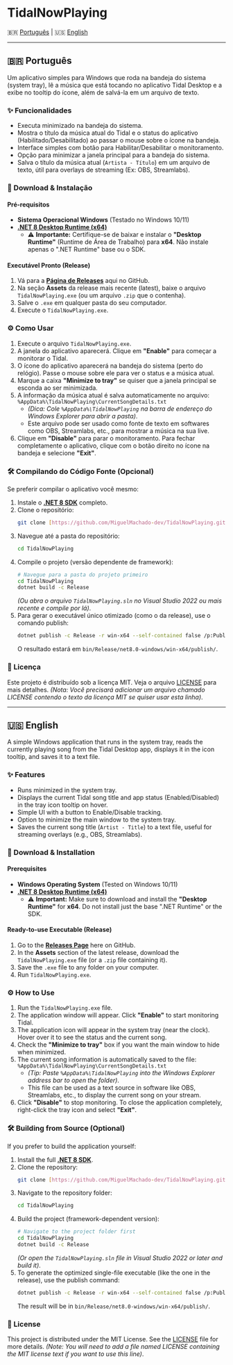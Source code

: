 # TidalNowPlaying

🇧🇷 [Português](#português) | 🇺🇸 [English](#english)

---

## 🇧🇷 Português

Um aplicativo simples para Windows que roda na bandeja do sistema (system tray), lê a música que está tocando no aplicativo Tidal Desktop e a exibe no tooltip do ícone, além de salvá-la em um arquivo de texto.

### ✨ Funcionalidades

* Executa minimizado na bandeja do sistema.
* Mostra o título da música atual do Tidal e o status do aplicativo (Habilitado/Desabilitado) ao passar o mouse sobre o ícone na bandeja.
* Interface simples com botão para Habilitar/Desabilitar o monitoramento.
* Opção para minimizar a janela principal para a bandeja do sistema.
* Salva o título da música atual (`Artista - Título`) em um arquivo de texto, útil para overlays de streaming (Ex: OBS, Streamlabs).

### 🚀 Download & Instalação

#### Pré-requisitos

* **Sistema Operacional Windows** (Testado no Windows 10/11)
* **[.NET 8 Desktop Runtime (x64)](https://dotnet.microsoft.com/pt-br/download/dotnet/8.0)**
    * ⚠️ **Importante:** Certifique-se de baixar e instalar o **"Desktop Runtime"** (Runtime de Área de Trabalho) para **x64**. Não instale apenas o ".NET Runtime" base ou o SDK.

#### Executável Pronto (Release)

1.  Vá para a **[Página de Releases](https://github.com/MiguelMachado-dev/TidalNowPlaying/releases)** aqui no GitHub.
2.  Na seção **Assets** da release mais recente (latest), baixe o arquivo `TidalNowPlaying.exe` (ou um arquivo `.zip` que o contenha).
3.  Salve o `.exe` em qualquer pasta do seu computador.
4.  Execute o `TidalNowPlaying.exe`.

### ⚙️ Como Usar

1.  Execute o arquivo `TidalNowPlaying.exe`.
2.  A janela do aplicativo aparecerá. Clique em **"Enable"** para começar a monitorar o Tidal.
3.  O ícone do aplicativo aparecerá na bandeja do sistema (perto do relógio). Passe o mouse sobre ele para ver o status e a música atual.
4.  Marque a caixa **"Minimize to tray"** se quiser que a janela principal se esconda ao ser minimizada.
5.  A informação da música atual é salva automaticamente no arquivo:
    `%AppData%\TidalNowPlaying\CurrentSongDetails.txt`
    * *(Dica: Cole `%AppData%\TidalNowPlaying` na barra de endereço do Windows Explorer para abrir a pasta)*.
    * Este arquivo pode ser usado como fonte de texto em softwares como OBS, Streamlabs, etc., para mostrar a música na sua live.
6.  Clique em **"Disable"** para parar o monitoramento. Para fechar completamente o aplicativo, clique com o botão direito no ícone na bandeja e selecione **"Exit"**.

### 🛠️ Compilando do Código Fonte (Opcional)

Se preferir compilar o aplicativo você mesmo:

1.  Instale o **[.NET 8 SDK](https://dotnet.microsoft.com/pt-br/download/dotnet/8.0)** completo.
2.  Clone o repositório:
    ```bash
    git clone [https://github.com/MiguelMachado-dev/TidalNowPlaying.git](https://github.com/MiguelMachado-dev/TidalNowPlaying.git)
    ```
3.  Navegue até a pasta do repositório:
    ```bash
    cd TidalNowPlaying
    ```
4.  Compile o projeto (versão dependente de framework):
    ```bash
    # Navegue para a pasta do projeto primeiro
    cd TidalNowPlaying
    dotnet build -c Release
    ```
    *(Ou abra o arquivo `TidalNowPlaying.sln` no Visual Studio 2022 ou mais recente e compile por lá)*.
5.  Para gerar o executável único otimizado (como o da release), use o comando publish:
    ```bash
    dotnet publish -c Release -r win-x64 --self-contained false /p:PublishSingleFile=true /p:PublishReadyToRun=true
    ```
    O resultado estará em `bin/Release/net8.0-windows/win-x64/publish/`.

### 📄 Licença

Este projeto é distribuído sob a licença MIT. Veja o arquivo [LICENSE](LICENSE) para mais detalhes. *(Nota: Você precisará adicionar um arquivo chamado LICENSE contendo o texto da licença MIT se quiser usar esta linha)*.

---

## 🇺🇸 English

A simple Windows application that runs in the system tray, reads the currently playing song from the Tidal Desktop app, displays it in the icon tooltip, and saves it to a text file.

### ✨ Features

* Runs minimized in the system tray.
* Displays the current Tidal song title and app status (Enabled/Disabled) in the tray icon tooltip on hover.
* Simple UI with a button to Enable/Disable tracking.
* Option to minimize the main window to the system tray.
* Saves the current song title (`Artist - Title`) to a text file, useful for streaming overlays (e.g., OBS, Streamlabs).

### 🚀 Download & Installation

#### Prerequisites

* **Windows Operating System** (Tested on Windows 10/11)
* **[.NET 8 Desktop Runtime (x64)](https://dotnet.microsoft.com/en-us/download/dotnet/8.0)**
    * ⚠️ **Important:** Make sure to download and install the **"Desktop Runtime"** for **x64**. Do not install just the base ".NET Runtime" or the SDK.

#### Ready-to-use Executable (Release)

1.  Go to the **[Releases Page](https://github.com/MiguelMachado-dev/TidalNowPlaying/releases)** here on GitHub.
2.  In the **Assets** section of the latest release, download the `TidalNowPlaying.exe` file (or a `.zip` file containing it).
3.  Save the `.exe` file to any folder on your computer.
4.  Run `TidalNowPlaying.exe`.

### ⚙️ How to Use

1.  Run the `TidalNowPlaying.exe` file.
2.  The application window will appear. Click **"Enable"** to start monitoring Tidal.
3.  The application icon will appear in the system tray (near the clock). Hover over it to see the status and the current song.
4.  Check the **"Minimize to tray"** box if you want the main window to hide when minimized.
5.  The current song information is automatically saved to the file:
    `%AppData%\TidalNowPlaying\CurrentSongDetails.txt`
    * *(Tip: Paste `%AppData%\TidalNowPlaying` into the Windows Explorer address bar to open the folder)*.
    * This file can be used as a text source in software like OBS, Streamlabs, etc., to display the current song on your stream.
6.  Click **"Disable"** to stop monitoring. To close the application completely, right-click the tray icon and select **"Exit"**.

### 🛠️ Building from Source (Optional)

If you prefer to build the application yourself:

1.  Install the full **[.NET 8 SDK](https://dotnet.microsoft.com/en-us/download/dotnet/8.0)**.
2.  Clone the repository:
    ```bash
    git clone [https://github.com/MiguelMachado-dev/TidalNowPlaying.git](https://github.com/MiguelMachado-dev/TidalNowPlaying.git)
    ```
3.  Navigate to the repository folder:
    ```bash
    cd TidalNowPlaying
    ```
4.  Build the project (framework-dependent version):
    ```bash
    # Navigate to the project folder first
    cd TidalNowPlaying
    dotnet build -c Release
    ```
    *(Or open the `TidalNowPlaying.sln` file in Visual Studio 2022 or later and build it)*.
5.  To generate the optimized single-file executable (like the one in the release), use the publish command:
    ```bash
    dotnet publish -c Release -r win-x64 --self-contained false /p:PublishSingleFile=true /p:PublishReadyToRun=true
    ```
    The result will be in `bin/Release/net8.0-windows/win-x64/publish/`.

### 📄 License

This project is distributed under the MIT License. See the [LICENSE](LICENSE) file for more details. *(Note: You will need to add a file named LICENSE containing the MIT license text if you want to use this line)*.
